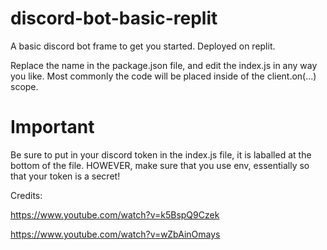 # discord-bot-basic-replit
A basic discord bot frame to get you started. Deployed on replit.

Replace the name in the package.json file, and edit the index.js in any way you like. Most commonly the code will be placed inside of the client.on(...) scope.

# Important

Be sure to put in your discord token in the index.js file, it is laballed at the bottom of the file. HOWEVER, make sure that you use env, essentially so that your token is a secret!

Credits:

https://www.youtube.com/watch?v=k5BspQ9Czek

https://www.youtube.com/watch?v=wZbAinOmays

